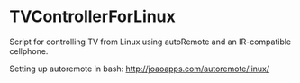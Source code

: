 # TVControllerForLinux
Script for controlling TV from Linux using autoRemote and an IR-compatible cellphone.

Setting up autoremote in bash: http://joaoapps.com/autoremote/linux/
